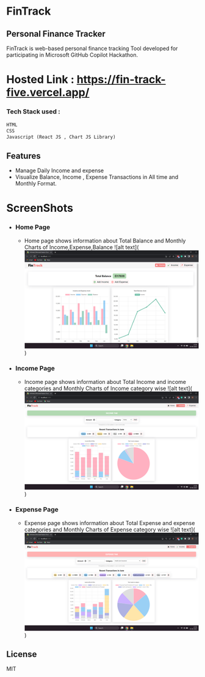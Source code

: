 # FinTrack

## Personal Finance Tracker

FinTrack is web-based personal finance tracking Tool developed for participating in Microsoft GitHub Copilot Hackathon.

# Hosted Link : https://fin-track-five.vercel.app/

### Tech Stack used :

    HTML
    CSS
    Javascript (React JS , Chart JS Library)

## Features

- Manage Daily Income and expense
- Visualize Balance, Income , Expense Transactions in All time and Monthly Format.

# ScreenShots

- ### Home Page
  - Home page shows information about Total Balance and Monthly Charts of Income,Expense,Balance
    ![alt text](![alt text](https://github.com/ashok020/FinTrack/blob/master/Screenshots/home%20page.png?raw=true))
- ### Income Page
  - Income page shows information about Total Income and income categories and Monthly Charts of Income category wise
    ![alt text](![alt text](https://github.com/ashok020/FinTrack/blob/master/Screenshots/income%20page.png?raw=true))
- ### Expense Page
  - Expense page shows information about Total Expense and expense categories and Monthly Charts of Expense category wise
    ![alt text](![alt text](https://github.com/ashok020/FinTrack/blob/master/Screenshots/expense%20page.png?raw=true))

## License

MIT
